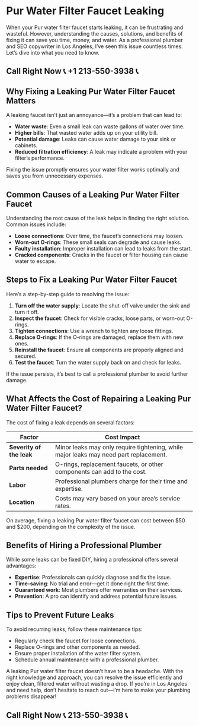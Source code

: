 # Pur Water Filter Faucet Leaking  

When your Pur water filter faucet starts leaking, it can be frustrating and wasteful. However, understanding the causes, solutions, and benefits of fixing it can save you time, money, and water. As a professional plumber and SEO copywriter in Los Angeles, I’ve seen this issue countless times. Let’s dive into what you need to know.  

## Call Right Now 📞 +1 213-550-3938 📞

## Why Fixing a Leaking Pur Water Filter Faucet Matters  

A leaking faucet isn’t just an annoyance—it’s a problem that can lead to:  
- **Water waste**: Even a small leak can waste gallons of water over time.  
- **Higher bills**: That wasted water adds up on your utility bill.  
- **Potential damage**: Leaks can cause water damage to your sink or cabinets.  
- **Reduced filtration efficiency**: A leak may indicate a problem with your filter’s performance.  

Fixing the issue promptly ensures your water filter works optimally and saves you from unnecessary expenses.  

## Common Causes of a Leaking Pur Water Filter Faucet  

Understanding the root cause of the leak helps in finding the right solution. Common issues include:  
- **Loose connections**: Over time, the faucet’s connections may loosen.  
- **Worn-out O-rings**: These small seals can degrade and cause leaks.  
- **Faulty installation**: Improper installation can lead to leaks from the start.  
- **Cracked components**: Cracks in the faucet or filter housing can cause water to escape.  

## Steps to Fix a Leaking Pur Water Filter Faucet  

Here’s a step-by-step guide to resolving the issue:  

1. **Turn off the water supply**: Locate the shut-off valve under the sink and turn it off.  
2. **Inspect the faucet**: Check for visible cracks, loose parts, or worn-out O-rings.  
3. **Tighten connections**: Use a wrench to tighten any loose fittings.  
4. **Replace O-rings**: If the O-rings are damaged, replace them with new ones.  
5. **Reinstall the faucet**: Ensure all components are properly aligned and secured.  
6. **Test the faucet**: Turn the water supply back on and check for leaks.  

If the issue persists, it’s best to call a professional plumber to avoid further damage.  

## What Affects the Cost of Repairing a Leaking Pur Water Filter Faucet?  

The cost of fixing a leak depends on several factors:  

| **Factor**               | **Cost Impact**                                                                 |  
|--------------------------|--------------------------------------------------------------------------------|  
| **Severity of the leak** | Minor leaks may only require tightening, while major leaks may need part replacement. |  
| **Parts needed**         | O-rings, replacement faucets, or other components can add to the cost.         |  
| **Labor**                | Professional plumbers charge for their time and expertise.                      |  
| **Location**             | Costs may vary based on your area’s service rates.                              |  

On average, fixing a leaking Pur water filter faucet can cost between $50 and $200, depending on the complexity of the issue.  

## Benefits of Hiring a Professional Plumber  

While some leaks can be fixed DIY, hiring a professional offers several advantages:  
- **Expertise**: Professionals can quickly diagnose and fix the issue.  
- **Time-saving**: No trial and error—get it done right the first time.  
- **Guaranteed work**: Most plumbers offer warranties on their services.  
- **Prevention**: A pro can identify and address potential future issues.  

## Tips to Prevent Future Leaks  

To avoid recurring leaks, follow these maintenance tips:  
- Regularly check the faucet for loose connections.  
- Replace O-rings and other components as needed.  
- Ensure proper installation of the water filter system.  
- Schedule annual maintenance with a professional plumber.  

A leaking Pur water filter faucet doesn’t have to be a headache. With the right knowledge and approach, you can resolve the issue efficiently and enjoy clean, filtered water without wasting a drop. If you’re in Los Angeles and need help, don’t hesitate to reach out—I’m here to make your plumbing problems disappear!
## Call Right Now 📞 213-550-3938 📞